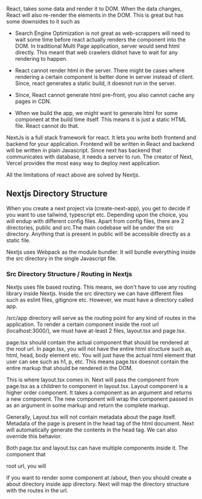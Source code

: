 
React, takes some data and render it to DOM. When the data changes, React will also re-render the elements in the DOM. This is great but has some downsides to it such as

- Search Engine Optimization is not great as web-scrappers will need to wait some time before react actually renders the component into the DOM. In traditional Multi Page application, server would send html directly. This meant that web crawlers didnot have to wait for any rendering to happen.

- React cannot render html in the server. There might be cases where rendering a certain component is better done in server instead of client. Since, react generates a static build, it doesnot run in the server.

- Since, React cannot generate html pre-front, you also cannot cache any pages in CDN.

- When we build the app, we might want to generate html for some component at the build time itself. This means it is just a static HTML file. React cannot do that.


NextJs is a full stack framework for react. It lets you write both frontend and backend for your application. Frontend will be written in React and backend will be written in plain Javascript. Since next has backend that communicates with database, it needs a server to run.  The creator of Next, Vercel provides the most easy way to deploy next application.

All the limitations of react above are solved by Nextjs. 


## Nextjs Directory Structure

When you create a next project via (create-next-app), you get to decide if you want to use tailwind, typescript etc. Depending upon the choice, you will endup with different config files. Apart from config files, there are 2 directories, public and src.The main codebase will be under the src directory. Anything that is present in public will be accessible directly as a static file. 

Nextjs uses Webpack as the module bundler. It will bundle everything inside the src directory in the single Javascript file.  


### Src Directory Structure / Routing in Nextjs

Nextjs uses file based routing. This means, we don't have to use any routing library inside Nextjs.  Inside the src directory we can have different files such as eslint files, gitignore etc. However, we must have a directory called app.

/src/app directory will serve as the routing point for any kind of routes in the application. To render a certain component inside the root url (localhost:3000/), we must have at-least 2 files, layout.tsx and page.tsx.

page.tsx should contain the actual component that should be rendered at the root url. 
In page.tsx, you will not have the entire html structure such as, html, head, body element etc. You will just have the actual html element that user can see such as h1, p, etc. This means page.tsx doesnot contain the entire markup that should be rendered in the DOM.

This is where layout.tsx comes in. Next will pass the component from page.tsx as a children to component in layout.tsx. Layout component is a higher order component. It takes a component as an argument and returns a new component. The new component will wrap the component passed in as an argument in some markup and return the complete markup.

Generally, Layout.tsx will not contain metadata about the page itself. Metadata of the page is present in the head tag of the html document. Next will automatically generate the contents in the head tag.  We can also override this behavior.

Both page.tsx and layout.tsx can have multiple components inside it. The component that


root url, you will 

If you want to render some component at /about, then you should create a about directory inside app directory. Next will map the directory structure with the routes in the url.

